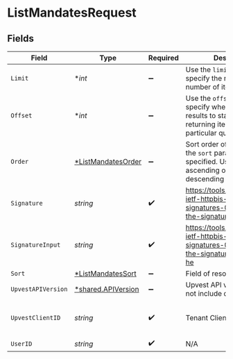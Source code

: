 # ListMandatesRequest


## Fields

| Field                                                                                                                            | Type                                                                                                                             | Required                                                                                                                         | Description                                                                                                                      | Example                                                                                                                          |
| -------------------------------------------------------------------------------------------------------------------------------- | -------------------------------------------------------------------------------------------------------------------------------- | -------------------------------------------------------------------------------------------------------------------------------- | -------------------------------------------------------------------------------------------------------------------------------- | -------------------------------------------------------------------------------------------------------------------------------- |
| `Limit`                                                                                                                          | **int*                                                                                                                           | :heavy_minus_sign:                                                                                                               | Use the `limit` argument to specify the maximum number of items returned.                                                        |                                                                                                                                  |
| `Offset`                                                                                                                         | **int*                                                                                                                           | :heavy_minus_sign:                                                                                                               | Use the `offset` argument to specify where in the list of results to start when returning items for a particular query.          |                                                                                                                                  |
| `Order`                                                                                                                          | [*ListMandatesOrder](../../models/operations/listmandatesorder.md)                                                               | :heavy_minus_sign:                                                                                                               | Sort order of the result list if the `sort` parameter is specified. Use `ASC` for ascending or `DESC` for descending sort order. |                                                                                                                                  |
| `Signature`                                                                                                                      | *string*                                                                                                                         | :heavy_check_mark:                                                                                                               | https://tools.ietf.org/id/draft-ietf-httpbis-message-signatures-01.html#name-the-signature-http-header                           |                                                                                                                                  |
| `SignatureInput`                                                                                                                 | *string*                                                                                                                         | :heavy_check_mark:                                                                                                               | https://tools.ietf.org/id/draft-ietf-httpbis-message-signatures-01.html#name-the-signature-input-http-he                         |                                                                                                                                  |
| `Sort`                                                                                                                           | [*ListMandatesSort](../../models/operations/listmandatessort.md)                                                                 | :heavy_minus_sign:                                                                                                               | Field of resource to sort by                                                                                                     |                                                                                                                                  |
| `UpvestAPIVersion`                                                                                                               | [*shared.APIVersion](../../models/shared/apiversion.md)                                                                          | :heavy_minus_sign:                                                                                                               | Upvest API version (Note: Do not include quotation marks)                                                                        | 1                                                                                                                                |
| `UpvestClientID`                                                                                                                 | *string*                                                                                                                         | :heavy_check_mark:                                                                                                               | Tenant Client ID                                                                                                                 | ebabcf4d-61c3-4942-875c-e265a7c2d062                                                                                             |
| `UserID`                                                                                                                         | *string*                                                                                                                         | :heavy_check_mark:                                                                                                               | N/A                                                                                                                              |                                                                                                                                  |